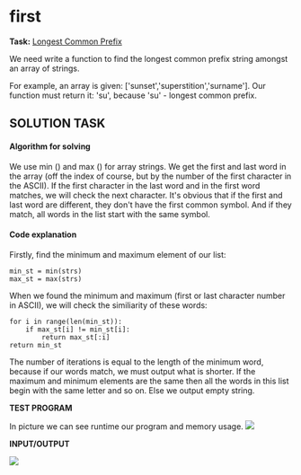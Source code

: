 # first
**Task:**
[Longest Common Prefix](https://leetcode.com/problems/longest-common-prefix/)

We need write a function to find the longest common prefix string amongst an array of strings.

For example, an array is given: ['sunset','superstition','surname']. Our function must return it: 'su', because 'su' - longest common prefix. 

**SOLUTION TASK**
---
#### Algorithm for solving
We use min () and max () for array strings. We get the first and last word in the array 
(off the index of course, but by the number of the first character in the ASCII).
If the first character in the last word and in the first word matches, we will check the next character.
It's obvious that if the first and last word are different, they don't have the first common symbol.
And if they match, all words in the list start with the same symbol.
#### Code explanation
Firstly, find the minimum and maximum element of our list:
   
    min_st = min(strs)                                    
    max_st = max(strs)

When we found the minimum and maximum (first or last character number in ASCII),
we will check the similiarity of these words:


    for i in range(len(min_st)):
        if max_st[i] != min_st[i]:
            return max_st[:i]
    return min_st

The number of iterations is equal to the length of the minimum word, because if our words match, we must output what is shorter.
If the maximum and minimum elements are the same then all the words in this list begin with the same letter and so on.
Else we output empty string.

**TEST PROGRAM**

In picture we can see runtime our program and memory usage.
![](https://github.com/chichikow/first/blob/master/test-picture.PNG)

**INPUT/OUTPUT**

![](https://github.com/chichikow/first/blob/master/test_picture.PNG)

